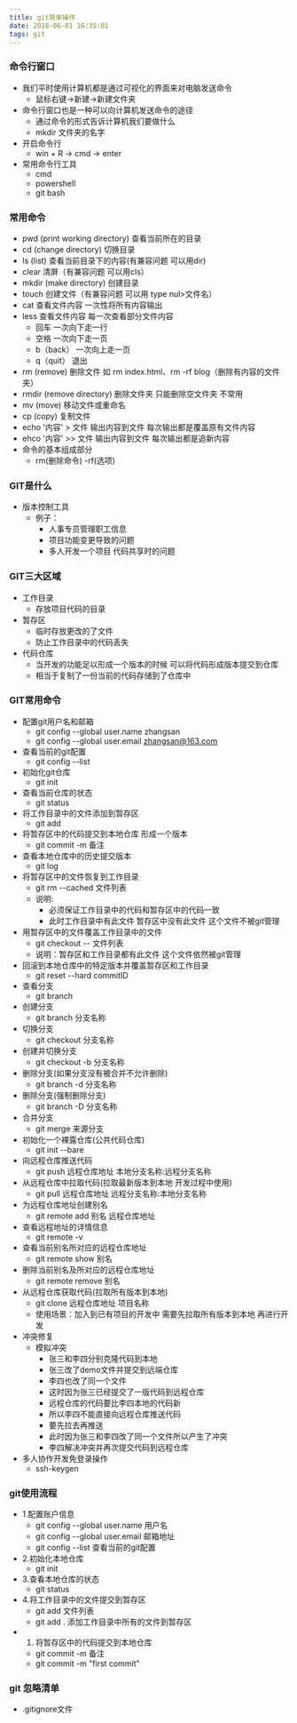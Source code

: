 ```yaml
---
title: git简单操作
date: 2018-06-01 16:35:01
tags: git
---
```


### 命令行窗口
- 我们平时使用计算机都是通过可视化的界面来对电脑发送命令
    + 鼠标右键->新建->新建文件夹
- 命令行窗口也是一种可以向计算机发送命令的途径
    + 通过命令的形式告诉计算机我们要做什么
    + mkdir 文件夹的名字
- 开启命令行
    + win + R -> cmd -> enter
- 常用命令行工具
    + cmd
    + powershell
    + git bash

### 常用命令
- pwd (print working directory) 查看当前所在的目录
- cd (change directory) 切换目录
- ls (list) 查看当前目录下的内容(有兼容问题 可以用dir)
- clear 清屏（有兼容问题  可以用cls）
- mkdir (make directory) 创建目录
- touch 创建文件（有兼容问题 可以用 type nul>文件名）
- cat 查看文件内容 一次性将所有内容输出
- less 查看文件内容 每一次查看部分文件内容
    + 回车 一次向下走一行
    + 空格 一次向下走一页
    + b（back）    一次向上走一页
    + q（quit）    退出
- rm (remove) 删除文件 如 rm index.html、rm -rf blog（删除有内容的文件夹）
- rmdir (remove directory) 删除文件夹 只能删除空文件夹 不常用
- mv (move) 移动文件或重命名
- cp (copy) 复制文件
- echo '内容' > 文件 输出内容到文件 每次输出都是覆盖原有文件内容
- ehco '内容' >> 文件 输出内容到文件 每次输出都是追新内容
- 命令的基本组成部分
    + rm(删除命令) -rf(选项)

### GIT是什么
- 版本控制工具
    + 例子：
        * 人事专员管理职工信息
        * 项目功能变更导致的问题
        * 多人开发一个项目 代码共享时的问题

### GIT三大区域
- 工作目录
    + 存放项目代码的目录
- 暂存区
    + 临时存放更改的了文件
    + 防止工作目录中的代码丢失
- 代码仓库
    + 当开发的功能足以形成一个版本的时候 可以将代码形成版本提交到仓库
    + 相当于复制了一份当前的代码存储到了仓库中

### GIT常用命令
- 配置git用户名和邮箱
    + git config --global user.name zhangsan
    + git config --global user.email zhangsan@163.com
- 查看当前的git配置
    + git config --list
- 初始化git仓库
    + git init
- 查看当前仓库的状态 
    + git status
- 将工作目录中的文件添加到暂存区
    + git add
- 将暂存区中的代码提交到本地仓库 形成一个版本
    + git commit -m 备注 
- 查看本地仓库中的历史提交版本
    + git log 
- 将暂存区中的文件恢复到工作目录
    + git rm --cached 文件列表 
    + 说明:
        * 必须保证工作目录中的代码和暂存区中的代码一致
        * 此时工作目录中有此文件 暂存区中没有此文件 这个文件不被git管理
- 用暂存区中的文件覆盖工作目录中的文件
    + git checkout -- 文件列表
    + 说明：暂存区和工作目录都有此文件 这个文件依然被git管理
- 回滚到本地仓库中的特定版本并覆盖暂存区和工作目录
    + git reset --hard commitID
- 查看分支
    + git branch
- 创建分支
    + git branch 分支名称
- 切换分支
    + git checkout 分支名称
- 创建并切换分支
    + git checkout -b 分支名称 
- 删除分支(如果分支没有被合并不允许删除)
    + git branch -d 分支名称
- 删除分支(强制删除分支)
    + git branch -D 分支名称
- 合并分支
    + git merge 来源分支
- 初始化一个裸露仓库(公共代码仓库)
    + git init --bare 
- 向远程仓库推送代码
    + git push 远程仓库地址 本地分支名称:远程分支名称
- 从远程仓库中拉取代码(拉取最新版本到本地 开发过程中使用)
    + git pull 远程仓库地址 远程分支名称:本地分支名称
- 为远程仓库地址创建别名
    + git remote add 别名 远程仓库地址
- 查看远程地址的详情信息
    + git remote -v
- 查看当前别名所对应的远程仓库地址
    + git remote show 别名 
- 删除当前别名及所对应的远程仓库地址
    + git remote remove 别名 
- 从远程仓库获取代码(拉取所有版本到本地)
    + git clone 远程仓库地址 项目名称
    + 使用场景：加入到已有项目的开发中 需要先拉取所有版本到本地 再进行开发
- 冲突修复
    + 模拟冲突
        * 张三和李四分别克隆代码到本地
        * 张三改了demo文件并提交到远端仓库
        * 李四也改了同一个文件
        * 这时因为张三已经提交了一版代码到远程仓库
        * 远程仓库的代码要比李四本地的代码新
        * 所以李四不能直接向远程仓库推送代码
        * 要先拉去再推送
        * 此时因为张三和李四改了同一个文件所以产生了冲突
        * 李四解决冲突并再次提交代码到远程仓库
- 多人协作开发免登录操作
    + ssh-keygen

### git使用流程
-   1.配置账户信息
    + git config --global user.name 用户名
    + git config --global user.email 邮箱地址
    + git config --list 查看当前的git配置
-   2.初始化本地仓库
    + git init
-   3.查看本地仓库的状态
    + git status
-   4.将工作目录中的文件提交到暂存区
    + git add 文件列表
    + git add . 添加工作目录中所有的文件到暂存区
-   1. 将暂存区中的代码提交到本地仓库
    + git commit -m 备注
    + git commit -m "first commit"

### git 忽略清单
- .gitignore文件

